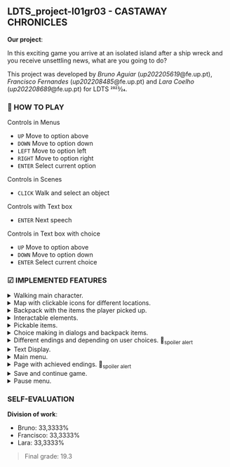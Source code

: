 ﻿## LDTS_project-l01gr03 - CASTAWAY CHRONICLES

**Our project**: 

In this exciting game you arrive at an isolated island after a ship wreck and you receive unsettling news, what are you going to do?

This project was developed by *Bruno Aguiar* (*up202205619*@fe.up.pt), *Francisco Fernandes* (*up202208485*@fe.up.pt) and *Lara Coelho* (*up202208689*@fe.up.pt) for LDTS 2023⁄24.

### 🏁 HOW TO PLAY 

Controls in Menus
- `UP` Move to option above
- `DOWN` Move to option down
- `LEFT` Move to option left
- `RIGHT` Move to option right
- `ENTER` Select current option

Controls in Scenes
- `CLICK` Walk and select an object 

Controls with Text box
- `ENTER` Next speech

Controls in Text box with choice
- `UP` Move to option above
- `DOWN` Move to option down
- `ENTER` Select current choice

### ☑ IMPLEMENTED FEATURES

<details>
<summary> Walking main character.</summary>

![gif](docs/gifs/WalkingMainCharacter.gif)
</details>

<details>
<summary> Map with clickable icons for different locations.</summary>

![gif](docs/gifs/MapLocations.gif)
</details>

<details>
<summary> Backpack with the items the player picked up.</summary>

![gif](docs/gifs/BackpackChoices.gif)
</details>

<details>
<summary> Interactable elements.</summary>

![gif](docs/gifs/InteractableElements.gif)
</details>

<details>
<summary> Pickable items.</summary>

![gif](docs/gifs/InteractableObjects.gif)
</details>

<details>
<summary> Choice making in dialogs and backpack items.</summary>

![gif](docs/gifs/DialogChoices.gif)
![gif](docs/gifs/BackpackChoices.gif)
</details>

<details>
<summary> Different endings and depending on user choices. 🚩<sub>spoiler alert</sub></summary>

![gif](docs/gifs/ending.gif)
![gif](docs/gifs/ending2.gif)
![gif](docs/gifs/ending3.gif)
![gif](docs/gifs/ending4.gif)
![gif](docs/gifs/ending5.gif)
![gif](docs/gifs/ending6.gif)

</details>

<details>
<summary> Text Display.</summary>

![gif](docs/gifs/talk.gif)
</details>

<details>
<summary> Main menu.</summary>

![gif](docs/gifs/MainMenu.gif)
</details>

<details>
<summary> Page with achieved endings. 🚩<sub>spoiler alert</sub></summary>

![gif](docs/gifs/EndingsMenu.gif)
</details>

<details>
<summary> Save and continue game.</summary>

![gif](docs/gifs/SaveContinue.gif)
</details>

<details>
<summary> Pause menu.</summary>

![gif](docs/gifs/PauseMenu.gif)
</details>


### SELF-EVALUATION

**Division of work**:

- Bruno: 33,3333%
- Francisco: 33,3333%
- Lara: 33,3333%

> Final grade: 19.3
